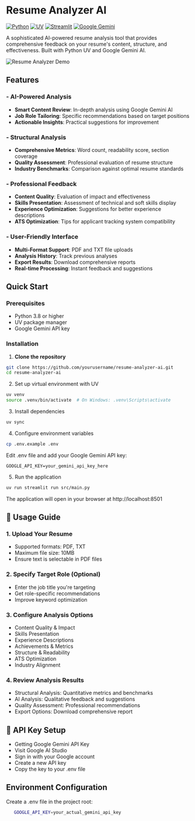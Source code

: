 # Resume Analyzer AI 

[![Python](https://img.shields.io/badge/Python-3.8%2B-blue)](https://python.org)
[![UV](https://img.shields.io/badge/UV-Package%20Manager-orange)](https://github.com/astral-sh/uv)
[![Streamlit](https://img.shields.io/badge/Streamlit-Web%20App-red)](https://streamlit.io)
[![Google Gemini](https://img.shields.io/badge/Google-Gemini%20AI-lightgrey)](https://ai.google.dev/)

A sophisticated AI-powered resume analysis tool that provides comprehensive feedback on your resume's content, structure, and effectiveness. Built with Python UV and Google Gemini AI.
 
![Resume Analyzer Demo](https://via.placeholder.com/800x400.png?text=Resume+Analyzer+AI+Screenshot)  

## Features

### - AI-Powered Analysis  
- **Smart Content Review**: In-depth analysis using Google Gemini AI
- **Job Role Tailoring**: Specific recommendations based on target positions
- **Actionable Insights**: Practical suggestions for improvement

### - Structural Analysis
- **Comprehensive Metrics**: Word count, readability score, section coverage
- **Quality Assessment**: Professional evaluation of resume structure
- **Industry Benchmarks**: Comparison against optimal resume standards

### - Professional Feedback
- **Content Quality**: Evaluation of impact and effectiveness
- **Skills Presentation**: Assessment of technical and soft skills display
- **Experience Optimization**: Suggestions for better experience descriptions
- **ATS Optimization**: Tips for applicant tracking system compatibility

### - User-Friendly Interface
- **Multi-Format Support**: PDF and TXT file uploads
- **Analysis History**: Track previous analyses
- **Export Results**: Download comprehensive reports
- **Real-time Processing**: Instant feedback and suggestions

## Quick Start

### Prerequisites

- Python 3.8 or higher
- UV package manager
- Google Gemini API key

### Installation

1. **Clone the repository**
```bash
git clone https://github.com/yourusername/resume-analyzer-ai.git
cd resume-analyzer-ai
```
2. Set up virtual environment with UV
```bash
uv venv
source .venv/bin/activate  # On Windows: .venv\Scripts\activate
```
3. Install dependencies
```bash
uv sync
```
4. Configure environment variables
```bash
cp .env.example .env
```
Edit .env file and add your Google Gemini API key:
```env
GOOGLE_API_KEY=your_gemini_api_key_here
```
5. Run the application
```bash
uv run streamlit run src/main.py
```
The application will open in your browser at http://localhost:8501

## 📖 Usage Guide
### 1. Upload Your Resume
- Supported formats: PDF, TXT
- Maximum file size: 10MB
- Ensure text is selectable in PDF files

### 2. Specify Target Role (Optional)
- Enter the job title you're targeting
- Get role-specific recommendations
- Improve keyword optimization

### 3. Configure Analysis Options
- Content Quality & Impact
- Skills Presentation
- Experience Descriptions
- Achievements & Metrics
- Structure & Readability
- ATS Optimization
- Industry Alignment

### 4. Review Analysis Results
- Structural Analysis: Quantitative metrics and benchmarks
- AI Analysis: Qualitative feedback and suggestions
- Quality Assessment: Professional recommendations
- Export Options: Download comprehensive report

## 🔑 API Key Setup
- Getting Google Gemini API Key
- Visit Google AI Studio
- Sign in with your Google account
- Create a new API key
- Copy the key to your .env file

## Environment Configuration
Create a .env file in the project root:
  ```bash
     GOOGLE_API_KEY=your_actual_gemini_api_key
  ```
